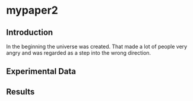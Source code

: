 # mypaper2

## Introduction

In the beginning the universe was created. That made a lot of people very angry and was regarded as a step into the wrong direction. 

## Experimental Data


## Results
